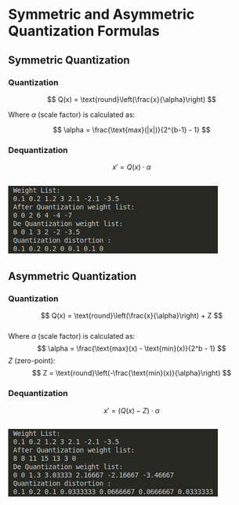 # Symmetric and Asymmetric Quantization Formulas

## Symmetric Quantization

### Quantization
$$
Q(x) = \text{round}\left(\frac{x}{\alpha}\right)
$$  

Where $\alpha$ (scale factor) is calculated as:  

$$
\alpha = \frac{\text{max}(|x|)}{2^{b-1} - 1}
$$

### Dequantization
$$
x' = Q(x) \cdot \alpha
$$

![image](https://github.com/Phillsu/Concept_of_PostQuantization/blob/main/symmetric.png)
---

## Asymmetric Quantization

### Quantization
$$
Q(x) = \text{round}\left(\frac{x}{\alpha}\right) + Z
$$  
Where $\alpha$ (scale factor) is calculated as:
  $$
  \alpha = \frac{\text{max}(x) - \text{min}(x)}{2^b - 1}
  $$
  $Z$ (zero-point):  
  $$
  Z = \text{round}\left(-\frac{\text{min}(x)}{\alpha}\right)
  $$

### Dequantization
$$
x' = (Q(x) - Z) \cdot \alpha
$$

![image](https://github.com/Phillsu/Concept_of_PostQuantization/blob/main/asymmetric.png)
---
